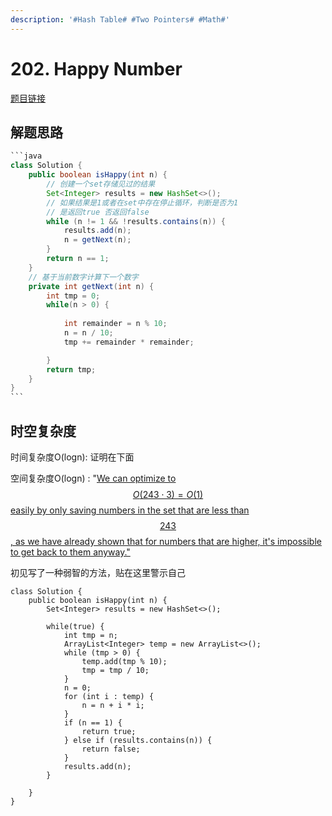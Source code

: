 ```yaml
---
description: '#Hash Table# #Two Pointers# #Math#'
---
```


# 202. Happy Number

[题目链接](https://leetcode.com/problems/happy-number/description/)

## 解题思路

````java
```java
class Solution {
    public boolean isHappy(int n) {
        // 创建一个set存储见过的结果
        Set<Integer> results = new HashSet<>();
        // 如果结果是1或者在set中存在停止循环，判断是否为1
        // 是返回true 否返回false
        while (n != 1 && !results.contains(n)) {
            results.add(n);
            n = getNext(n);
        }
        return n == 1;
    }
    // 基于当前数字计算下一个数字
    private int getNext(int n) {
        int tmp = 0;
        while(n > 0) {
            
            int remainder = n % 10;
            n = n / 10;
            tmp += remainder * remainder;

        }
        return tmp;
    }
}
```
````

## 时空复杂度

时间复杂度O(logn): 证明在下面

空间复杂度O(logn) : "[We can optimize to $$O(243⋅3)=O(1)$$ easily by only saving numbers in the set that are less than $$243$$, as we have already shown that for numbers that are higher, it's impossible to get back to them anyway."](https://leetcode.com/problems/happy-number/solutions/421162/happy-number/)

初见写了一种弱智的方法，贴在这里警示自己

```
class Solution {
    public boolean isHappy(int n) {
        Set<Integer> results = new HashSet<>();

        while(true) {
            int tmp = n;
            ArrayList<Integer> temp = new ArrayList<>();
            while (tmp > 0) {
                temp.add(tmp % 10);
                tmp = tmp / 10;
            }
            n = 0;
            for (int i : temp) {
                n = n + i * i;
            }
            if (n == 1) {
                return true;
            } else if (results.contains(n)) {
                return false;
            }
            results.add(n);
        }

    }
}
```
